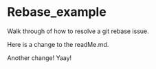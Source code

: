 # Rebase_example

Walk through of how to resolve a git rebase issue.

Here is a change to the readMe.md.

Another change! Yaay!
